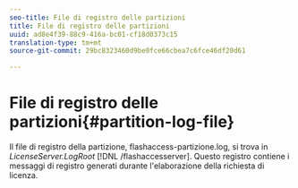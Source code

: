 ```yaml
---
seo-title: File di registro delle partizioni
title: File di registro delle partizioni
uuid: ad8e4f39-88c9-416a-bc01-cf18d0373c15
translation-type: tm+mt
source-git-commit: 29bc8323460d9be0fce66cbea7c6fce46df20d61

---
```



# File di registro delle partizioni{#partition-log-file}

Il file di registro della partizione, flashaccess-partizione.log, si trova in *LicenseServer.LogRoot* [!DNL /flashaccesserver]. Questo registro contiene i messaggi di registro generati durante l&#39;elaborazione della richiesta di licenza.
